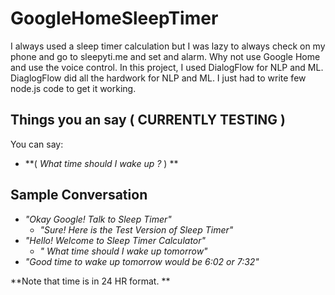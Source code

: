 # GoogleHomeSleepTimer
I always used a sleep timer calculation but I was lazy to always check on my phone and go to sleepyti.me and set and alarm. Why not use Google Home and use the voice control.  In this project, I used DialogFlow for NLP and ML. DiaglogFlow did all the hardwork for NLP and ML. I just had to write few node.js code to get it working.

## Things you an say ( CURRENTLY TESTING ) 
You can say: 
- **( *What time should I wake up ?* ) **

## Sample Conversation
- *"Okay Google! Talk to Sleep Timer"*
  - *"Sure! Here is the Test Version of Sleep Timer"*
- *"Hello! Welcome to Sleep Timer Calculator"*
  - *" What time should I wake up tomorrow"*
- *"Good time to wake up tomorrow would be 6:02 or 7:32"*

**Note that time is in 24 HR format. **

